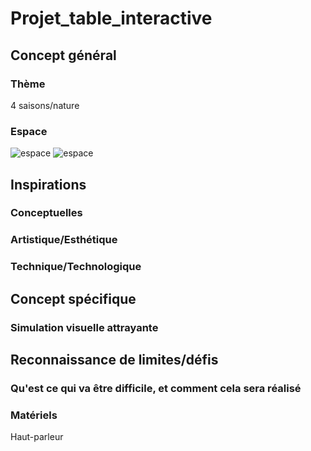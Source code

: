 # Projet_table_interactive


## Concept général

### Thème
4 saisons/nature
### Espace
![espace](médias/Plan-devant.png)
![espace](médias/Plan-haut.png)

## Inspirations 
### Conceptuelles
### Artistique/Esthétique
### Technique/Technologique


## Concept spécifique
### Simulation visuelle attrayante


## Reconnaissance de limites/défis
### Qu'est ce qui va être difficile, et comment cela sera réalisé


### Matériels
Haut-parleur
